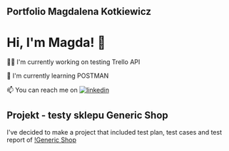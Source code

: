 ## Portfolio Magdalena Kotkiewicz

# Hi, I'm Magda! 👋


👩‍💻 I'm currently working on testing Trello API

🧠 I'm currently learning POSTMAN

📫 You can reach me on [![linkedin](https://img.shields.io/badge/linkedin-0A66C2?style=for-the-badge&logo=linkedin&logoColor=white)](https://www.linkedin.com/in/magdalena-kotkiewicz/)


## Projekt - testy sklepu Generic Shop

I've decided to make a project that included test plan, test cases and test report of [!Generic Shop](http://skleptest.pl/)


